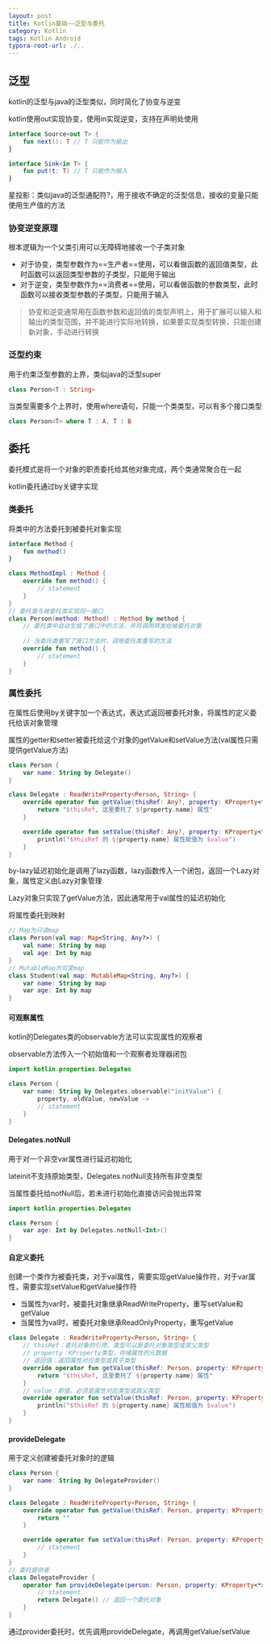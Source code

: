 ```yaml
---
layout: post
title: Kotlin基础——泛型与委托
category: Kotlin
tags: Kotlin Android
typora-root-url: ./..
---
```


## 泛型

kotlin的泛型与java的泛型类似，同时简化了协变与逆变

kotlin使用out实现协变，使用in实现逆变，支持在声明处使用

``` kotlin
interface Source<out T> {
    fun next(): T // T 只能作为输出
}

interface Sink<in T> {
    fun put(t: T) // T 只能作为输入
}
```

星投影：类似java的泛型通配符?，用于接收不确定的泛型信息，接收的变量只能使用生产值的方法

### 协变逆变原理

根本逻辑为一个父类引用可以无障碍地接收一个子类对象

-   对于协变，类型参数作为==生产者==使用，可以看做函数的返回值类型，此时函数可以返回类型参数的子类型，只能用于输出
-   对于逆变，类型参数作为==消费者==使用，可以看做函数的参数类型，此时函数可以接收类型参数的子类型，只能用于输入

>   协变和逆变通常用在函数参数和返回值的类型声明上，用于扩展可以输入和输出的类型范围，并不能进行实际地转换，如果要实现类型转换，只能创建新对象，手动进行转换

### 泛型约束

用于约束泛型参数的上界，类似java的泛型super

``` kotlin
class Person<T : String>
```

当类型需要多个上界时，使用where语句，只能一个类类型，可以有多个接口类型

``` kotlin
class Person<T> where T : A, T : B
```

## 委托

委托模式是将一个对象的职责委托给其他对象完成，两个类通常聚合在一起

kotlin委托通过by关键字实现

### 类委托

将类中的方法委托到被委托对象实现

``` kotlin
interface Method {
    fun method()
}

class MethodImpl : Method {
    override fun method() {
        // statement
    }
}
// 委托类与被委托类实现同一接口
class Person(method: Method) : Method by method {
    // 委托类中自动生成了接口中的方法，并将调用转发给被委托对象
    
    // 当委托类重写了接口方法时，调用委托类重写的方法
    override fun method() {
        // statement
    }
}
```

### 属性委托

在属性后使用by关键字加一个表达式，表达式返回被委托对象，将属性的定义委托给该对象管理

属性的getter和setter被委托给这个对象的getValue和setValue方法(val属性只需提供getValue方法)

``` kotlin
class Person {
    var name: String by Delegate()
}

class Delegate : ReadWriteProperty<Person, String> {
    override operator fun getValue(thisRef: Any?, property: KProperty<*>): String {
        return "$thisRef, 这里委托了 ${property.name} 属性"
    }

    override operator fun setValue(thisRef: Any?, property: KProperty<*>, value: String) {
        println("$thisRef 的 ${property.name} 属性赋值为 $value")
    }
}
```

by-lazy延迟初始化是调用了lazy函数，lazy函数传入一个闭包，返回一个Lazy对象，属性定义由Lazy对象管理

Lazy对象只实现了getValue方法，因此通常用于val属性的延迟初始化

将属性委托到映射

``` kotlin
// Map为只读map
class Person(val map: Map<String, Any?>) {
    val name: String by map
    val age: Int by map
}
// MutableMap为可变map
class Student(val map: MutableMap<String, Any?>) {
    var name: String by map
    var age: Int by map
}
```

#### 可观察属性

kotlin的Delegates类的observable方法可以实现属性的观察者

observable方法传入一个初始值和一个观察者处理器闭包

``` kotlin
import kotlin.properties.Delegates

class Person {
    var name: String by Delegates.observable("initValue") {
        property, oldValue, newValue -> 
        // statement
    }
}
```

#### Delegates.notNull

用于对一个非空var属性进行延迟初始化

lateinit不支持原始类型，Delegates.notNull支持所有非空类型

当属性委托给notNull后，若未进行初始化直接访问会抛出异常

``` kotlin
import kotlin.properties.Delegates

class Person {
   	var age: Int by Delegates.notNull<Int>()
}
```

#### 自定义委托

创建一个类作为被委托类，对于val属性，需要实现getValue操作符，对于var属性，需要实现setValue和getValue操作符

-   当属性为var时，被委托对象继承ReadWriteProperty，重写setValue和getValue
-   当属性为val时，被委托对象继承ReadOnlyProperty，重写getValue

``` kotlin
class Delegate : ReadWriteProperty<Person, String> {
    // thisRef：委托对象的引用，类型可以是委托对象类型或其父类型
    // property：KProperty类型，存储属性的元数据
    // 返回值：返回属性对应类型或其子类型
    override operator fun getValue(thisRef: Person, property: KProperty<*>): String {
        return "$thisRef, 这里委托了 ${property.name} 属性"
    }
	// value：新值，必须是属性对应类型或其父类型
    override operator fun setValue(thisRef: Person, property: KProperty<*>, value: String) {
        println("$thisRef 的 ${property.name} 属性赋值为 $value")
    }
}
```

#### provideDelegate

用于定义创建被委托对象时的逻辑

``` kotlin
class Person {
    var name: String by DelegateProvider()
}

class Delegate : ReadWriteProperty<Person, String> {
    override operator fun getValue(thisRef: Person, property: KProperty<*>): String {
        return ""
    }

    override operator fun setValue(thisRef: Person, property: KProperty<*>, value: String) {
        // statement
    }
}
// 委托提供者
class DelegateProvider {
    operator fun provideDelegate(person: Person, property: KProperty<*>) : ReadWriteProperty<Person, String> {
        // statement
        return Delegate() // 返回一个委托对象
    }
}
```

通过provider委托时，优先调用provideDelegate，再调用getValue/setValue
